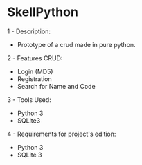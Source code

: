 # SkellPython

1 - Description:

-  Prototype of a crud made in pure python. 

2 - Features CRUD:

- Login (MD5)
- Registration
- Search for Name and Code

3 - Tools Used: 

- Python 3
- SQLite3

4 - Requirements for project's edition:

- Python 3
- SQLite 3
